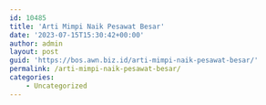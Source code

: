 ```yaml
---
id: 10485
title: 'Arti Mimpi Naik Pesawat Besar'
date: '2023-07-15T15:30:42+00:00'
author: admin
layout: post
guid: 'https://bos.awn.biz.id/arti-mimpi-naik-pesawat-besar/'
permalink: /arti-mimpi-naik-pesawat-besar/
categories:
    - Uncategorized
---
```


